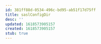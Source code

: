 ```yaml
---
id: 381ff88d-0534-496c-bd95-ab51f17d75ff
title: saslConfigDir
desc: ''
updated: 1618573905157
created: 1618573905157
stub: true
---
```


